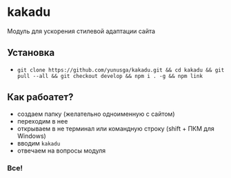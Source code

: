# kakadu

Модуль для ускорения стилевой адаптации сайта

## Установка
* ```git clone https://github.com/yunusga/kakadu.git && cd kakadu && git pull --all && git checkout develop && npm i . -g && npm link```

## Как рабоатет?

* создаем папку (желательно одноименную с сайтом)
* переходим в нее
* открываем в не терминал или командную строку (shift + ПКМ для Windows)
* вводим ```kakadu```
* отвечаем на вопросы модуля

### Все!
